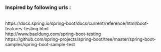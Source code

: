 <h3>Inspired by following urls : </h3> <br/>
https://docs.spring.io/spring-boot/docs/current/reference/html/boot-features-testing.html <br/>
http://www.baeldung.com/spring-boot-testing <br/>
https://github.com/spring-projects/spring-boot/tree/master/spring-boot-samples/spring-boot-sample-test
